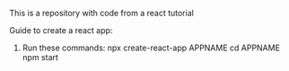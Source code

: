 This is a repository with code from a react tutorial

Guide to create a react app:
1. Run these commands:
npx create-react-app APPNAME
cd APPNAME
npm start
